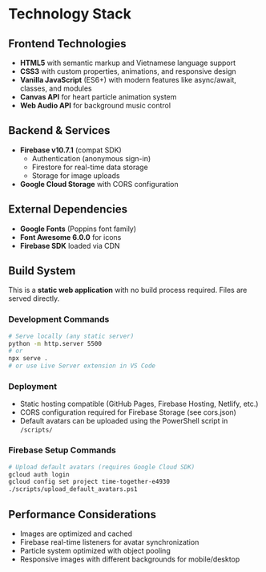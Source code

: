 # Technology Stack

## Frontend Technologies

- **HTML5** with semantic markup and Vietnamese language support
- **CSS3** with custom properties, animations, and responsive design
- **Vanilla JavaScript** (ES6+) with modern features like async/await, classes, and modules
- **Canvas API** for heart particle animation system
- **Web Audio API** for background music control

## Backend & Services

- **Firebase v10.7.1** (compat SDK)
  - Authentication (anonymous sign-in)
  - Firestore for real-time data storage
  - Storage for image uploads
- **Google Cloud Storage** with CORS configuration

## External Dependencies

- **Google Fonts** (Poppins font family)
- **Font Awesome 6.0.0** for icons
- **Firebase SDK** loaded via CDN

## Build System

This is a **static web application** with no build process required. Files are served directly.

### Development Commands

```bash
# Serve locally (any static server)
python -m http.server 5500
# or
npx serve .
# or use Live Server extension in VS Code
```

### Deployment

- Static hosting compatible (GitHub Pages, Firebase Hosting, Netlify, etc.)
- CORS configuration required for Firebase Storage (see cors.json)
- Default avatars can be uploaded using the PowerShell script in `/scripts/`

### Firebase Setup Commands

```bash
# Upload default avatars (requires Google Cloud SDK)
gcloud auth login
gcloud config set project time-together-e4930
./scripts/upload_default_avatars.ps1
```

## Performance Considerations

- Images are optimized and cached
- Firebase real-time listeners for avatar synchronization
- Particle system optimized with object pooling
- Responsive images with different backgrounds for mobile/desktop
